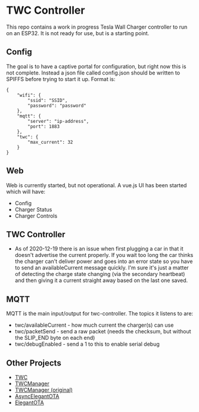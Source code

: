 # TWC Controller

This repo contains a work in progress Tesla Wall Charger controller to run on an ESP32.  It is not ready for use, but is a starting point.

## Config
The goal is to have a captive portal for configuration, but right now this is not complete.  Instead a json file called config.json should be written to SPIFFS before trying to start it up.  Format is:

```
{
    "wifi": {
        "ssid": "SSID",
        "password": "password"
    },
    "mqtt": {
        "server": "ip-address",
        "port": 1883
    },
    "twc": {
        "max_current": 32
    }
}
```
## Web
Web is currently started, but not operational.  A vue.js UI has been started which will have:
* Config
* Charger Status
* Charger Controls

## TWC Controller
* As of 2020-12-19 there is an issue when first plugging a car in that it doesn't advertise the current properly.  If you wait too long the car thinks the charger can't deliver power and goes into an error state so you have to send an availableCurrent message quickly.  I'm sure it's just a matter of detecting the charge state changing (via the secondary heartbeat) and then giving it a current straight away based on the last one saved.

## MQTT
MQTT is the main input/output for twc-controller.  The topics it listens to are:

* twc/availableCurrent - how much current the charger(s) can use
* twc/packetSend - send a raw packet (needs the checksum, but without the SLIP_END byte on each end)
* twc/debugEnabled - send a 1 to this to enable serial debug

## Other Projects

* [TWC](https://github.com/craigpeacock/TWC)
* [TWCManager](https://github.com/ngardiner/TWCManager)
* [TWCManager (original)](https://github.com/dracoventions/TWCManager)
* [AsyncElegantOTA](https://github.com/ayushsharma82/AsyncElegantOTA)
* [ElegantOTA](https://github.com/ayushsharma82/ElegantOTA)